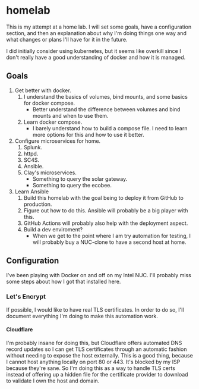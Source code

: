 # homelab
This is my attempt at a home lab. I will set some goals, have a configuration section, and then an explanation about why I'm doing things one way and what changes or plans I'll have for it in the future.

I did initially consider using kubernetes, but it seems like overkill since I don't really have a good understanding of docker and how it is managed.

## Goals

1. Get better with docker.
    1. I understand the basics of volumes, bind mounts, and some basics for docker compose.
        * Better understand the difference between volumes and bind mounts and when to use them. 
    2. Learn docker compose. 
        * I barely understand how to build a compose file. I need to learn more options for this and how to use it better.
2. Configure microservices for home.
    1. Splunk.
    2. httpd.
    3. SC4S.
    4. Ansible.
    5. Clay's microservices.
        * Something to query the solar gateway.
        * Something to query the ecobee.
3. Learn Ansible
    1. Build this homelab with the goal being to deploy it from GitHub to production.
    2. Figure out how to do this. Ansible will probably be a big player with this.
    3. GitHub Actions will probably also help with the deployment aspect.
    4. Build a dev enviroment?
        * When we get to the point where I am try automation for testing, I will probably buy a NUC-clone to have a second host at home.

## Configuration

I've been playing with Docker on and off on my Intel NUC. I'll probably miss some steps about how I got that installed here.

### Let's Encrypt

If possible, I would like to have real TLS certificates. In order to do so, I'll document everything I'm doing to make this automation work.

#### Cloudflare

I'm probably insane for doing this, but Cloudflare offers automated DNS record updates so I can get TLS certificates through an automatic fashion without needing to expose the host externally. This is a good thing, because I cannot host anything locally on port 80 or 443. It's blocked by my ISP because they're sane. So I'm doing this as a way to handle TLS certs instead of offering up a hidden file for the certificate provider to download to validate I own the host and domain.